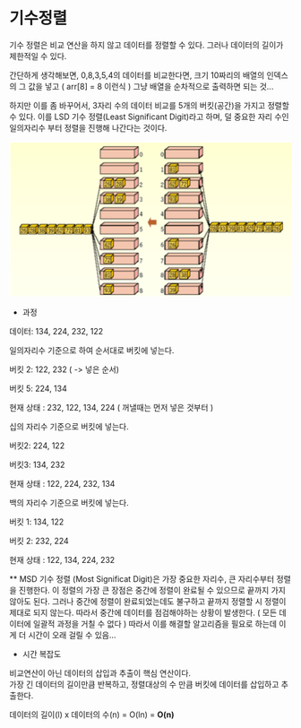 # 기수정렬

기수 정렬은 비교 연산을 하지 않고 데이터를 정렬할 수 있다. 그러나 데이터의 길이가 제한적일 수 있다.

간단하게 생각해보면, 0,8,3,5,4의 데이터를 비교한다면, 크기 10짜리의 배열의 인덱스의 그 값을 넣고 \( arr\[8\] = 8 이런식 \) 그냥 배열을 순차적으로 출력하면 되는 것...

하지만 이를 좀 바꾸어서, 3자리 수의 데이터 비교를 5개의 버킷\(공간\)을 가지고 정렬할 수 있다. 이를 LSD 기수 정렬\(Least Significant Digit\)라고 하며, 덜 중요한 자리 수인 일의자리수 부터 정렬을 진행해 나간다는 것이다.

![](../../.gitbook/assets/2018-06-24-6.02.22.png)

- 과정

데이터: 134, 224, 232, 122

일의자리수 기준으로 하여 순서대로 버킷에 넣는다.

버킷 2: 122, 232 \( -&gt; 넣은 순서\)

버킷 5: 224, 134

현재 상태 : 232, 122, 134, 224 \( 꺼낼때는 먼저 넣은 것부터 \)

십의 자리수 기준으로 버킷에 넣는다.

버킷2: 224, 122

버킷3: 134, 232

현재 상태 : 122, 224, 232, 134

백의 자리수 기준으로 버킷에 넣는다.

버킷 1: 134, 122

버킷 2: 232, 224

현재 상태 : 122, 134, 224, 232

\*\* MSD 기수 정렬 \(Most Significat Digit\)은 가장 중요한 자리수, 큰 자리수부터 정렬을 진행한다. 이 정렬의 가장 큰 장점은 중간에 정렬이 완료될 수 있으므로 끝까지 가지 않아도 된다. 그러나  중간에 정렬이 완료되었는데도 불구하고 끝까지 정렬할 시 정렬이 제대로 되지 않는다. 따라서 중간에 데이터를 점검해야하는 상황이 발생한다. \( 모든 데이터에 일괄적 과정을 거칠 수 없다 \) 따라서 이를 해결할 알고리즘을 필요로 하는데 이게 더 시간이 오래 걸릴 수 있음...

- 시간 복잡도

비교연산이 아닌 데이터의 삽입과 추출이 핵심 연산이다.  
가장 긴 데이터의 길이만큼 반복하고, 정렬대상의 수 만큼 버킷에 데이터를 삽입하고 추출한다.

데이터의 길이\(l\) x 데이터의 수\(n\) = O\(ln\) = **O\(n\)**  


```text

```



